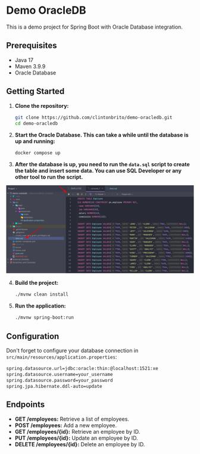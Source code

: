 # Demo OracleDB

This is a demo project for Spring Boot with Oracle Database integration.

## Prerequisites

- Java 17
- Maven 3.9.9
- Oracle Database

## Getting Started

1. **Clone the repository:**
   
   ```sh
   git clone https://github.com/clintonbrito/demo-oracledb.git
   cd demo-oracledb
   ```
2. **Start the Oracle Database. This can take a while until the database is up and running:**

   ```sh
   docker compose up
   ```

3. **After the database is up, you need to run the `data.sql` script to create the table and insert some data. You can use SQL Developer or any other tool to run the script.**

![Print](sql-script.png)


4. **Build the project:**   
   ```sh
   ./mvnw clean install
   ```
   
5. **Run the application:**
   
   ```sh
   ./mvnw spring-boot:run
   ```

## Configuration

Don't forget to configure your database connection in `src/main/resources/application.properties`:

```
spring.datasource.url=jdbc:oracle:thin:@localhost:1521:xe
spring.datasource.username=your_username
spring.datasource.password=your_password
spring.jpa.hibernate.ddl-auto=update
```

## Endpoints
- **GET /employees:** Retrieve a list of employees.
- **POST /employees:** Add a new employee.
- **GET /employees/{id}:** Retrieve an employee by ID.
- **PUT /employees/{id}:** Update an employee by ID.
- **DELETE /employees/{id}:** Delete an employee by ID.
